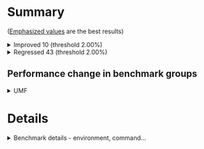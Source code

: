 
# Summary
(<ins>Emphasized values</ins> are the best results)

<details>
<summary>
Improved 10 (threshold 2.00%)
</summary>

| Benchmark | baseline | feather | Change |
|---|---|---|---|
| alloc/size:10000/100000/4096/iterations:200000/threads:4 umfProxy | 567.155 ns | <ins>370.937000</ins> ns | 52.90% | 
| multiple_malloc_free/min size:10000/max size:8/granularity:65536/8/iterations:2000/threads:1 scalable_pool<os_provider> | 68584.300 ns | <ins>51584.600000</ins> ns | 32.95% | 
| alloc/size:10000/0/4096/iterations:200000/threads:4 umfProxy | 487.258 ns | <ins>366.902000</ins> ns | 32.80% | 
| alloc/size:10000/0/4096/iterations:200000/threads:4 scalable_pool<os_provider> | 914.206 ns | <ins>709.620000</ins> ns | 28.83% | 
| alloc/min size:10000/max size:0/granularity:8/65536/8/iterations:200000/threads:4 umfProxy | 3691.010 ns | <ins>3026.150000</ins> ns | 21.97% | 
| alloc/size:10000/100000/4096/iterations:200000/threads:1 os_provider | 387.368 ns | <ins>344.714000</ins> ns | 12.37% | 
| alloc/min size:10000/max size:0/granularity:8/65536/8/iterations:200000/threads:4 scalable_pool<os_provider> | 5559.820 ns | <ins>5196.400000</ins> ns | 6.99% | 
| multiple_malloc_free/size:10000/4096/iterations:2000/threads:1 umfProxy | 126494.000 ns | <ins>120114.000000</ins> ns | 5.31% | 
| alloc/size:10000/0/4096/iterations:200000/threads:4 glibc | 8003.700 ns | <ins>7704.290000</ins> ns | 3.89% | 
| alloc/size:10000/100000/4096/iterations:200000/threads:1 jemalloc_pool<os_provider> | 260.303 ns | <ins>251.786000</ins> ns | 3.38% | 

</details>
<details>
<summary>
Regressed 43 (threshold 2.00%)
</summary>

| Benchmark | baseline | feather | Change |
|---|---|---|---|
| alloc/min size:10000/max size:0/granularity:8/65536/8/iterations:200000/threads:1 jemalloc_pool<os_provider> | <ins>696.923000</ins> ns | 957.531 ns | -27.22% | 
| multiple_malloc_free/size:10000/4096/iterations:2000/threads:1 jemalloc_pool<os_provider> | <ins>41695.600000</ins> ns | 56658.700 ns | -26.41% | 
| multiple_malloc_free/min size:10000/max size:8/granularity:65536/8/iterations:2000/threads:1 jemalloc_pool<os_provider> | <ins>112172.000000</ins> ns | 149329.000 ns | -24.88% | 
| alloc/size:10000/100000/4096/iterations:200000/threads:4 proxy_pool<os_provider> | <ins>4297.990000</ins> ns | 5513.340 ns | -22.04% | 
| alloc/size:10000/0/4096/iterations:200000/threads:1 jemalloc_pool<os_provider> | <ins>226.071000</ins> ns | 288.532 ns | -21.65% | 
| multiple_malloc_free/size:10000/4096/iterations:2000/threads:1 glibc | <ins>9561.710000</ins> ns | 12021.200 ns | -20.46% | 
| alloc/size:10000/0/4096/iterations:200000/threads:4 proxy_pool<os_provider> | <ins>3798.550000</ins> ns | 4677.650 ns | -18.79% | 
| alloc/size:10000/100000/4096/iterations:200000/threads:1 proxy_pool<os_provider> | <ins>487.464000</ins> ns | 594.583 ns | -18.02% | 
| alloc/size:10000/100000/4096/iterations:200000/threads:1 disjoint_pool<os_provider> | <ins>968.475000</ins> ns | 1169.030 ns | -17.16% | 
| alloc/min size:10000/max size:0/granularity:8/65536/8/iterations:200000/threads:1 scalable_pool<os_provider> | <ins>7660.760000</ins> ns | 9240.880 ns | -17.10% | 
| multiple_malloc_free/size:10000/4096/iterations:2000/threads:4 proxy_pool<os_provider> | <ins>1506480.000000</ins> ns | 1807170.000 ns | -16.64% | 
| alloc/size:10000/0/4096/iterations:200000/threads:1 scalable_pool<os_provider> | <ins>426.596000</ins> ns | 504.071 ns | -15.37% | 
| multiple_malloc_free/size:10000/4096/iterations:2000/threads:4 disjoint_pool<os_provider> | <ins>6014270.000000</ins> ns | 7071940.000 ns | -14.96% | 
| multiple_malloc_free/size:10000/4096/iterations:2000/threads:1 disjoint_pool<os_provider> | <ins>467168.000000</ins> ns | 544351.000 ns | -14.18% | 
| multiple_malloc_free/min size:10000/max size:8/granularity:65536/8/iterations:2000/threads:4 jemalloc_pool<os_provider> | <ins>762763.000000</ins> ns | 883286.000 ns | -13.64% | 
| multiple_malloc_free/size:10000/4096/iterations:2000/threads:4 os_provider | <ins>1473150.000000</ins> ns | 1694820.000 ns | -13.08% | 
| multiple_malloc_free/size:10000/4096/iterations:2000/threads:1 os_provider | <ins>216043.000000</ins> ns | 246988.000 ns | -12.53% | 
| multiple_malloc_free/min size:10000/max size:8/granularity:65536/8/iterations:2000/threads:4 glibc | <ins>565627.000000</ins> ns | 636463.000 ns | -11.13% | 
| multiple_malloc_free/size:10000/4096/iterations:2000/threads:1 scalable_pool<os_provider> | <ins>18719.300000</ins> ns | 21050.100 ns | -11.07% | 
| alloc/size:10000/0/4096/iterations:200000/threads:4 disjoint_pool<os_provider> | <ins>14567.100000</ins> ns | 16335.000 ns | -10.82% | 
| multiple_malloc_free/size:10000/4096/iterations:2000/threads:4 glibc | <ins>58911.300000</ins> ns | 65803.200 ns | -10.47% | 
| alloc/size:10000/100000/4096/iterations:200000/threads:4 disjoint_pool<os_provider> | <ins>14802.400000</ins> ns | 16395.900 ns | -9.72% | 
| multiple_malloc_free/size:10000/4096/iterations:2000/threads:4 umfProxy | <ins>1286180.000000</ins> ns | 1423310.000 ns | -9.63% | 
| alloc/size:10000/100000/4096/iterations:200000/threads:4 jemalloc_pool<os_provider> | <ins>3108.130000</ins> ns | 3433.540 ns | -9.48% | 
| alloc/size:10000/100000/4096/iterations:200000/threads:1 umfProxy | <ins>374.881000</ins> ns | 413.541 ns | -9.35% | 
| alloc/size:10000/0/4096/iterations:200000/threads:1 os_provider | <ins>300.868000</ins> ns | 331.153 ns | -9.15% | 
| alloc/size:10000/100000/4096/iterations:200000/threads:4 os_provider | <ins>2863.130000</ins> ns | 3150.700 ns | -9.13% | 
| alloc/size:10000/0/4096/iterations:200000/threads:4 os_provider | <ins>2751.330000</ins> ns | 3011.060 ns | -8.63% | 
| multiple_malloc_free/size:10000/4096/iterations:2000/threads:1 proxy_pool<os_provider> | <ins>328183.000000</ins> ns | 358209.000 ns | -8.38% | 
| multiple_malloc_free/size:10000/4096/iterations:2000/threads:4 jemalloc_pool<os_provider> | <ins>461063.000000</ins> ns | 500663.000 ns | -7.91% | 
| alloc/size:10000/100000/4096/iterations:200000/threads:4 glibc | <ins>3656.210000</ins> ns | 3952.830 ns | -7.50% | 
| multiple_malloc_free/min size:10000/max size:8/granularity:65536/8/iterations:2000/threads:1 umfProxy | <ins>155063.000000</ins> ns | 166857.000 ns | -7.07% | 
| alloc/size:10000/0/4096/iterations:200000/threads:1 umfProxy | <ins>220.443000</ins> ns | 235.016 ns | -6.20% | 
| alloc/min size:10000/max size:0/granularity:8/65536/8/iterations:200000/threads:4 glibc | <ins>2418.250000</ins> ns | 2567.860 ns | -5.83% | 
| alloc/size:10000/0/4096/iterations:200000/threads:1 glibc | <ins>1487.250000</ins> ns | 1564.700 ns | -4.95% | 
| multiple_malloc_free/size:10000/4096/iterations:2000/threads:4 scalable_pool<os_provider> | <ins>57336.900000</ins> ns | 60273.200 ns | -4.87% | 
| alloc/size:10000/100000/4096/iterations:200000/threads:1 scalable_pool<os_provider> | <ins>557.696000</ins> ns | 585.886 ns | -4.81% | 
| alloc/size:10000/0/4096/iterations:200000/threads:1 disjoint_pool<os_provider> | <ins>1140.120000</ins> ns | 1195.780 ns | -4.65% | 
| alloc/size:10000/100000/4096/iterations:200000/threads:4 scalable_pool<os_provider> | <ins>731.828000</ins> ns | 765.068 ns | -4.34% | 
| multiple_malloc_free/min size:10000/max size:8/granularity:65536/8/iterations:2000/threads:4 scalable_pool<os_provider> | <ins>136337.000000</ins> ns | 141010.000 ns | -3.31% | 
| alloc/size:10000/0/4096/iterations:200000/threads:1 proxy_pool<os_provider> | <ins>612.585000</ins> ns | 632.468 ns | -3.14% | 
| alloc/size:10000/100000/4096/iterations:200000/threads:1 glibc | <ins>1436.590000</ins> ns | 1471.770 ns | -2.39% | 
| multiple_malloc_free/min size:10000/max size:8/granularity:65536/8/iterations:2000/threads:4 umfProxy | <ins>1229910.000000</ins> ns | 1258230.000 ns | -2.25% | 

</details>

## Performance change in benchmark groups
<details><summary>UMF</summary>


<details>
<summary> Relative perf in group alloc/size:10000/0/4096/iterations:200000/threads:4 (7): 102.622% </summary>

| Benchmark | baseline | feather | Change |
|---|---|---|---|
| alloc/size:10000/0/4096/iterations:200000/threads:4 umfProxy | 487.258 ns | <ins>366.902000</ins> ns | 32.80%
| alloc/size:10000/0/4096/iterations:200000/threads:4 scalable_pool<os_provider> | 914.206 ns | <ins>709.620000</ins> ns | 28.83%
| alloc/size:10000/0/4096/iterations:200000/threads:4 glibc | 8003.700 ns | <ins>7704.290000</ins> ns | 3.89%
| alloc/size:10000/0/4096/iterations:200000/threads:4 jemalloc_pool<os_provider> | 3280.580 ns | <ins>3219.100000</ins> ns | 1.91%
| alloc/size:10000/0/4096/iterations:200000/threads:4 os_provider | <ins>2751.330000</ins> ns | 3011.060 ns | -8.63%
| alloc/size:10000/0/4096/iterations:200000/threads:4 disjoint_pool<os_provider> | <ins>14567.100000</ins> ns | 16335.000 ns | -10.82%
| alloc/size:10000/0/4096/iterations:200000/threads:4 proxy_pool<os_provider> | <ins>3798.550000</ins> ns | 4677.650 ns | -18.79%

</details>


<details>
<summary> Relative perf in group alloc/size:10000/0/4096/iterations:200000/threads:1 (7): 90.469% </summary>

| Benchmark | baseline | feather | Change |
|---|---|---|---|
| alloc/size:10000/0/4096/iterations:200000/threads:1 proxy_pool<os_provider> | <ins>612.585000</ins> ns | 632.468 ns | -3.14%
| alloc/size:10000/0/4096/iterations:200000/threads:1 disjoint_pool<os_provider> | <ins>1140.120000</ins> ns | 1195.780 ns | -4.65%
| alloc/size:10000/0/4096/iterations:200000/threads:1 glibc | <ins>1487.250000</ins> ns | 1564.700 ns | -4.95%
| alloc/size:10000/0/4096/iterations:200000/threads:1 umfProxy | <ins>220.443000</ins> ns | 235.016 ns | -6.20%
| alloc/size:10000/0/4096/iterations:200000/threads:1 os_provider | <ins>300.868000</ins> ns | 331.153 ns | -9.15%
| alloc/size:10000/0/4096/iterations:200000/threads:1 scalable_pool<os_provider> | <ins>426.596000</ins> ns | 504.071 ns | -15.37%
| alloc/size:10000/0/4096/iterations:200000/threads:1 jemalloc_pool<os_provider> | <ins>226.071000</ins> ns | 288.532 ns | -21.65%

</details>


<details>
<summary> Relative perf in group alloc/size:10000/100000/4096/iterations:200000/threads:4 (7): 96.569% </summary>

| Benchmark | baseline | feather | Change |
|---|---|---|---|
| alloc/size:10000/100000/4096/iterations:200000/threads:4 umfProxy | 567.155 ns | <ins>370.937000</ins> ns | 52.90%
| alloc/size:10000/100000/4096/iterations:200000/threads:4 scalable_pool<os_provider> | <ins>731.828000</ins> ns | 765.068 ns | -4.34%
| alloc/size:10000/100000/4096/iterations:200000/threads:4 glibc | <ins>3656.210000</ins> ns | 3952.830 ns | -7.50%
| alloc/size:10000/100000/4096/iterations:200000/threads:4 os_provider | <ins>2863.130000</ins> ns | 3150.700 ns | -9.13%
| alloc/size:10000/100000/4096/iterations:200000/threads:4 jemalloc_pool<os_provider> | <ins>3108.130000</ins> ns | 3433.540 ns | -9.48%
| alloc/size:10000/100000/4096/iterations:200000/threads:4 disjoint_pool<os_provider> | <ins>14802.400000</ins> ns | 16395.900 ns | -9.72%
| alloc/size:10000/100000/4096/iterations:200000/threads:4 proxy_pool<os_provider> | <ins>4297.990000</ins> ns | 5513.340 ns | -22.04%

</details>


<details>
<summary> Relative perf in group alloc/size:10000/100000/4096/iterations:200000/threads:1 (7): 94.330% </summary>

| Benchmark | baseline | feather | Change |
|---|---|---|---|
| alloc/size:10000/100000/4096/iterations:200000/threads:1 os_provider | 387.368 ns | <ins>344.714000</ins> ns | 12.37%
| alloc/size:10000/100000/4096/iterations:200000/threads:1 jemalloc_pool<os_provider> | 260.303 ns | <ins>251.786000</ins> ns | 3.38%
| alloc/size:10000/100000/4096/iterations:200000/threads:1 glibc | <ins>1436.590000</ins> ns | 1471.770 ns | -2.39%
| alloc/size:10000/100000/4096/iterations:200000/threads:1 scalable_pool<os_provider> | <ins>557.696000</ins> ns | 585.886 ns | -4.81%
| alloc/size:10000/100000/4096/iterations:200000/threads:1 umfProxy | <ins>374.881000</ins> ns | 413.541 ns | -9.35%
| alloc/size:10000/100000/4096/iterations:200000/threads:1 disjoint_pool<os_provider> | <ins>968.475000</ins> ns | 1169.030 ns | -17.16%
| alloc/size:10000/100000/4096/iterations:200000/threads:1 proxy_pool<os_provider> | <ins>487.464000</ins> ns | 594.583 ns | -18.02%

</details>


<details>
<summary> Relative perf in group alloc/min size:10000/max size:0/granularity:8/65536/8/iterations:200000/threads:4 (4): 104.895% </summary>

| Benchmark | baseline | feather | Change |
|---|---|---|---|
| alloc/min size:10000/max size:0/granularity:8/65536/8/iterations:200000/threads:4 umfProxy | 3691.010 ns | <ins>3026.150000</ins> ns | 21.97%
| alloc/min size:10000/max size:0/granularity:8/65536/8/iterations:200000/threads:4 scalable_pool<os_provider> | 5559.820 ns | <ins>5196.400000</ins> ns | 6.99%
| alloc/min size:10000/max size:0/granularity:8/65536/8/iterations:200000/threads:4 jemalloc_pool<os_provider> | <ins>5739.810000</ins> ns | 5826.580 ns | -1.49%
| alloc/min size:10000/max size:0/granularity:8/65536/8/iterations:200000/threads:4 glibc | <ins>2418.250000</ins> ns | 2567.860 ns | -5.83%

</details>


<details>
<summary> Relative perf in group alloc/min size:10000/max size:0/granularity:8/65536/8/iterations:200000/threads:1 (4): 88.514% </summary>

| Benchmark | baseline | feather | Change |
|---|---|---|---|
| alloc/min size:10000/max size:0/granularity:8/65536/8/iterations:200000/threads:1 glibc | 203.066 ns | <ins>200.433000</ins> ns | 1.31%
| alloc/min size:10000/max size:0/granularity:8/65536/8/iterations:200000/threads:1 umfProxy | 1414.900 ns | <ins>1409.060000</ins> ns | 0.41%
| alloc/min size:10000/max size:0/granularity:8/65536/8/iterations:200000/threads:1 scalable_pool<os_provider> | <ins>7660.760000</ins> ns | 9240.880 ns | -17.10%
| alloc/min size:10000/max size:0/granularity:8/65536/8/iterations:200000/threads:1 jemalloc_pool<os_provider> | <ins>696.923000</ins> ns | 957.531 ns | -27.22%

</details>


<details>
<summary> Relative perf in group multiple_malloc_free/size:10000/4096/iterations:2000/threads:4 (7): 88.839% </summary>

| Benchmark | baseline | feather | Change |
|---|---|---|---|
| multiple_malloc_free/size:10000/4096/iterations:2000/threads:4 scalable_pool<os_provider> | <ins>57336.900000</ins> ns | 60273.200 ns | -4.87%
| multiple_malloc_free/size:10000/4096/iterations:2000/threads:4 jemalloc_pool<os_provider> | <ins>461063.000000</ins> ns | 500663.000 ns | -7.91%
| multiple_malloc_free/size:10000/4096/iterations:2000/threads:4 umfProxy | <ins>1286180.000000</ins> ns | 1423310.000 ns | -9.63%
| multiple_malloc_free/size:10000/4096/iterations:2000/threads:4 glibc | <ins>58911.300000</ins> ns | 65803.200 ns | -10.47%
| multiple_malloc_free/size:10000/4096/iterations:2000/threads:4 os_provider | <ins>1473150.000000</ins> ns | 1694820.000 ns | -13.08%
| multiple_malloc_free/size:10000/4096/iterations:2000/threads:4 disjoint_pool<os_provider> | <ins>6014270.000000</ins> ns | 7071940.000 ns | -14.96%
| multiple_malloc_free/size:10000/4096/iterations:2000/threads:4 proxy_pool<os_provider> | <ins>1506480.000000</ins> ns | 1807170.000 ns | -16.64%

</details>


<details>
<summary> Relative perf in group multiple_malloc_free/size:10000/4096/iterations:2000/threads:1 (7): 86.992% </summary>

| Benchmark | baseline | feather | Change |
|---|---|---|---|
| multiple_malloc_free/size:10000/4096/iterations:2000/threads:1 umfProxy | 126494.000 ns | <ins>120114.000000</ins> ns | 5.31%
| multiple_malloc_free/size:10000/4096/iterations:2000/threads:1 proxy_pool<os_provider> | <ins>328183.000000</ins> ns | 358209.000 ns | -8.38%
| multiple_malloc_free/size:10000/4096/iterations:2000/threads:1 scalable_pool<os_provider> | <ins>18719.300000</ins> ns | 21050.100 ns | -11.07%
| multiple_malloc_free/size:10000/4096/iterations:2000/threads:1 os_provider | <ins>216043.000000</ins> ns | 246988.000 ns | -12.53%
| multiple_malloc_free/size:10000/4096/iterations:2000/threads:1 disjoint_pool<os_provider> | <ins>467168.000000</ins> ns | 544351.000 ns | -14.18%
| multiple_malloc_free/size:10000/4096/iterations:2000/threads:1 glibc | <ins>9561.710000</ins> ns | 12021.200 ns | -20.46%
| multiple_malloc_free/size:10000/4096/iterations:2000/threads:1 jemalloc_pool<os_provider> | <ins>41695.600000</ins> ns | 56658.700 ns | -26.41%

</details>


<details>
<summary> Relative perf in group multiple_malloc_free/min size:10000/max size:8/granularity:65536/8/iterations:2000/threads:4 (4): 92.285% </summary>

| Benchmark | baseline | feather | Change |
|---|---|---|---|
| multiple_malloc_free/min size:10000/max size:8/granularity:65536/8/iterations:2000/threads:4 umfProxy | <ins>1229910.000000</ins> ns | 1258230.000 ns | -2.25%
| multiple_malloc_free/min size:10000/max size:8/granularity:65536/8/iterations:2000/threads:4 scalable_pool<os_provider> | <ins>136337.000000</ins> ns | 141010.000 ns | -3.31%
| multiple_malloc_free/min size:10000/max size:8/granularity:65536/8/iterations:2000/threads:4 glibc | <ins>565627.000000</ins> ns | 636463.000 ns | -11.13%
| multiple_malloc_free/min size:10000/max size:8/granularity:65536/8/iterations:2000/threads:4 jemalloc_pool<os_provider> | <ins>762763.000000</ins> ns | 883286.000 ns | -13.64%

</details>


<details>
<summary> Relative perf in group multiple_malloc_free/min size:10000/max size:8/granularity:65536/8/iterations:2000/threads:1 (4): 98.108% </summary>

| Benchmark | baseline | feather | Change |
|---|---|---|---|
| multiple_malloc_free/min size:10000/max size:8/granularity:65536/8/iterations:2000/threads:1 scalable_pool<os_provider> | 68584.300 ns | <ins>51584.600000</ins> ns | 32.95%
| multiple_malloc_free/min size:10000/max size:8/granularity:65536/8/iterations:2000/threads:1 glibc | <ins>65814.600000</ins> ns | 65934.100 ns | -0.18%
| multiple_malloc_free/min size:10000/max size:8/granularity:65536/8/iterations:2000/threads:1 umfProxy | <ins>155063.000000</ins> ns | 166857.000 ns | -7.07%
| multiple_malloc_free/min size:10000/max size:8/granularity:65536/8/iterations:2000/threads:1 jemalloc_pool<os_provider> | <ins>112172.000000</ins> ns | 149329.000 ns | -24.88%

</details>

</details>


# Details

<details>
<summary>Benchmark details - environment, command...</summary>


<details>
<summary>alloc/size:10000/0/4096/iterations:200000/threads:4 glibc</summary>

#### Command:
/home/amomot/gits/unified-memory-framework/build/benchmark/umf-benchmark --benchmark_format=csv


</details>


<details>
<summary>alloc/size:10000/0/4096/iterations:200000/threads:1 glibc</summary>

#### Command:
/home/amomot/gits/unified-memory-framework/build/benchmark/umf-benchmark --benchmark_format=csv


</details>


<details>
<summary>alloc/size:10000/100000/4096/iterations:200000/threads:4 glibc</summary>

#### Command:
/home/amomot/gits/unified-memory-framework/build/benchmark/umf-benchmark --benchmark_format=csv


</details>


<details>
<summary>alloc/size:10000/100000/4096/iterations:200000/threads:1 glibc</summary>

#### Command:
/home/amomot/gits/unified-memory-framework/build/benchmark/umf-benchmark --benchmark_format=csv


</details>


<details>
<summary>alloc/min size:10000/max size:0/granularity:8/65536/8/iterations:200000/threads:4 glibc</summary>

#### Command:
/home/amomot/gits/unified-memory-framework/build/benchmark/umf-benchmark --benchmark_format=csv


</details>


<details>
<summary>alloc/min size:10000/max size:0/granularity:8/65536/8/iterations:200000/threads:1 glibc</summary>

#### Command:
/home/amomot/gits/unified-memory-framework/build/benchmark/umf-benchmark --benchmark_format=csv


</details>


<details>
<summary>alloc/size:10000/0/4096/iterations:200000/threads:4 os_provider</summary>

#### Command:
/home/amomot/gits/unified-memory-framework/build/benchmark/umf-benchmark --benchmark_format=csv


</details>


<details>
<summary>alloc/size:10000/0/4096/iterations:200000/threads:1 os_provider</summary>

#### Command:
/home/amomot/gits/unified-memory-framework/build/benchmark/umf-benchmark --benchmark_format=csv


</details>


<details>
<summary>alloc/size:10000/100000/4096/iterations:200000/threads:4 os_provider</summary>

#### Command:
/home/amomot/gits/unified-memory-framework/build/benchmark/umf-benchmark --benchmark_format=csv


</details>


<details>
<summary>alloc/size:10000/100000/4096/iterations:200000/threads:1 os_provider</summary>

#### Command:
/home/amomot/gits/unified-memory-framework/build/benchmark/umf-benchmark --benchmark_format=csv


</details>


<details>
<summary>alloc/size:10000/0/4096/iterations:200000/threads:4 proxy_pool<os_provider></summary>

#### Command:
/home/amomot/gits/unified-memory-framework/build/benchmark/umf-benchmark --benchmark_format=csv


</details>


<details>
<summary>alloc/size:10000/0/4096/iterations:200000/threads:1 proxy_pool<os_provider></summary>

#### Command:
/home/amomot/gits/unified-memory-framework/build/benchmark/umf-benchmark --benchmark_format=csv


</details>


<details>
<summary>alloc/size:10000/100000/4096/iterations:200000/threads:4 proxy_pool<os_provider></summary>

#### Command:
/home/amomot/gits/unified-memory-framework/build/benchmark/umf-benchmark --benchmark_format=csv


</details>


<details>
<summary>alloc/size:10000/100000/4096/iterations:200000/threads:1 proxy_pool<os_provider></summary>

#### Command:
/home/amomot/gits/unified-memory-framework/build/benchmark/umf-benchmark --benchmark_format=csv


</details>


<details>
<summary>alloc/size:10000/0/4096/iterations:200000/threads:4 disjoint_pool<os_provider></summary>

#### Command:
/home/amomot/gits/unified-memory-framework/build/benchmark/umf-benchmark --benchmark_format=csv


</details>


<details>
<summary>alloc/size:10000/0/4096/iterations:200000/threads:1 disjoint_pool<os_provider></summary>

#### Command:
/home/amomot/gits/unified-memory-framework/build/benchmark/umf-benchmark --benchmark_format=csv


</details>


<details>
<summary>alloc/size:10000/100000/4096/iterations:200000/threads:4 disjoint_pool<os_provider></summary>

#### Command:
/home/amomot/gits/unified-memory-framework/build/benchmark/umf-benchmark --benchmark_format=csv


</details>


<details>
<summary>alloc/size:10000/100000/4096/iterations:200000/threads:1 disjoint_pool<os_provider></summary>

#### Command:
/home/amomot/gits/unified-memory-framework/build/benchmark/umf-benchmark --benchmark_format=csv


</details>


<details>
<summary>alloc/size:10000/0/4096/iterations:200000/threads:4 jemalloc_pool<os_provider></summary>

#### Command:
/home/amomot/gits/unified-memory-framework/build/benchmark/umf-benchmark --benchmark_format=csv


</details>


<details>
<summary>alloc/size:10000/0/4096/iterations:200000/threads:1 jemalloc_pool<os_provider></summary>

#### Command:
/home/amomot/gits/unified-memory-framework/build/benchmark/umf-benchmark --benchmark_format=csv


</details>


<details>
<summary>alloc/size:10000/100000/4096/iterations:200000/threads:4 jemalloc_pool<os_provider></summary>

#### Command:
/home/amomot/gits/unified-memory-framework/build/benchmark/umf-benchmark --benchmark_format=csv


</details>


<details>
<summary>alloc/size:10000/100000/4096/iterations:200000/threads:1 jemalloc_pool<os_provider></summary>

#### Command:
/home/amomot/gits/unified-memory-framework/build/benchmark/umf-benchmark --benchmark_format=csv


</details>


<details>
<summary>alloc/min size:10000/max size:0/granularity:8/65536/8/iterations:200000/threads:4 jemalloc_pool<os_provider></summary>

#### Command:
/home/amomot/gits/unified-memory-framework/build/benchmark/umf-benchmark --benchmark_format=csv


</details>


<details>
<summary>alloc/min size:10000/max size:0/granularity:8/65536/8/iterations:200000/threads:1 jemalloc_pool<os_provider></summary>

#### Command:
/home/amomot/gits/unified-memory-framework/build/benchmark/umf-benchmark --benchmark_format=csv


</details>


<details>
<summary>alloc/size:10000/0/4096/iterations:200000/threads:4 scalable_pool<os_provider></summary>

#### Command:
/home/amomot/gits/unified-memory-framework/build/benchmark/umf-benchmark --benchmark_format=csv


</details>


<details>
<summary>alloc/size:10000/0/4096/iterations:200000/threads:1 scalable_pool<os_provider></summary>

#### Command:
/home/amomot/gits/unified-memory-framework/build/benchmark/umf-benchmark --benchmark_format=csv


</details>


<details>
<summary>alloc/size:10000/100000/4096/iterations:200000/threads:4 scalable_pool<os_provider></summary>

#### Command:
/home/amomot/gits/unified-memory-framework/build/benchmark/umf-benchmark --benchmark_format=csv


</details>


<details>
<summary>alloc/size:10000/100000/4096/iterations:200000/threads:1 scalable_pool<os_provider></summary>

#### Command:
/home/amomot/gits/unified-memory-framework/build/benchmark/umf-benchmark --benchmark_format=csv


</details>


<details>
<summary>alloc/min size:10000/max size:0/granularity:8/65536/8/iterations:200000/threads:4 scalable_pool<os_provider></summary>

#### Command:
/home/amomot/gits/unified-memory-framework/build/benchmark/umf-benchmark --benchmark_format=csv


</details>


<details>
<summary>alloc/min size:10000/max size:0/granularity:8/65536/8/iterations:200000/threads:1 scalable_pool<os_provider></summary>

#### Command:
/home/amomot/gits/unified-memory-framework/build/benchmark/umf-benchmark --benchmark_format=csv


</details>


<details>
<summary>multiple_malloc_free/size:10000/4096/iterations:2000/threads:4 glibc</summary>

#### Command:
/home/amomot/gits/unified-memory-framework/build/benchmark/umf-benchmark --benchmark_format=csv


</details>


<details>
<summary>multiple_malloc_free/size:10000/4096/iterations:2000/threads:1 glibc</summary>

#### Command:
/home/amomot/gits/unified-memory-framework/build/benchmark/umf-benchmark --benchmark_format=csv


</details>


<details>
<summary>multiple_malloc_free/min size:10000/max size:8/granularity:65536/8/iterations:2000/threads:4 glibc</summary>

#### Command:
/home/amomot/gits/unified-memory-framework/build/benchmark/umf-benchmark --benchmark_format=csv


</details>


<details>
<summary>multiple_malloc_free/min size:10000/max size:8/granularity:65536/8/iterations:2000/threads:1 glibc</summary>

#### Command:
/home/amomot/gits/unified-memory-framework/build/benchmark/umf-benchmark --benchmark_format=csv


</details>


<details>
<summary>multiple_malloc_free/size:10000/4096/iterations:2000/threads:4 proxy_pool<os_provider></summary>

#### Command:
/home/amomot/gits/unified-memory-framework/build/benchmark/umf-benchmark --benchmark_format=csv


</details>


<details>
<summary>multiple_malloc_free/size:10000/4096/iterations:2000/threads:1 proxy_pool<os_provider></summary>

#### Command:
/home/amomot/gits/unified-memory-framework/build/benchmark/umf-benchmark --benchmark_format=csv


</details>


<details>
<summary>multiple_malloc_free/size:10000/4096/iterations:2000/threads:4 os_provider</summary>

#### Command:
/home/amomot/gits/unified-memory-framework/build/benchmark/umf-benchmark --benchmark_format=csv


</details>


<details>
<summary>multiple_malloc_free/size:10000/4096/iterations:2000/threads:1 os_provider</summary>

#### Command:
/home/amomot/gits/unified-memory-framework/build/benchmark/umf-benchmark --benchmark_format=csv


</details>


<details>
<summary>multiple_malloc_free/size:10000/4096/iterations:2000/threads:4 disjoint_pool<os_provider></summary>

#### Command:
/home/amomot/gits/unified-memory-framework/build/benchmark/umf-benchmark --benchmark_format=csv


</details>


<details>
<summary>multiple_malloc_free/size:10000/4096/iterations:2000/threads:1 disjoint_pool<os_provider></summary>

#### Command:
/home/amomot/gits/unified-memory-framework/build/benchmark/umf-benchmark --benchmark_format=csv


</details>


<details>
<summary>multiple_malloc_free/size:10000/4096/iterations:2000/threads:4 jemalloc_pool<os_provider></summary>

#### Command:
/home/amomot/gits/unified-memory-framework/build/benchmark/umf-benchmark --benchmark_format=csv


</details>


<details>
<summary>multiple_malloc_free/size:10000/4096/iterations:2000/threads:1 jemalloc_pool<os_provider></summary>

#### Command:
/home/amomot/gits/unified-memory-framework/build/benchmark/umf-benchmark --benchmark_format=csv


</details>


<details>
<summary>multiple_malloc_free/min size:10000/max size:8/granularity:65536/8/iterations:2000/threads:4 jemalloc_pool<os_provider></summary>

#### Command:
/home/amomot/gits/unified-memory-framework/build/benchmark/umf-benchmark --benchmark_format=csv


</details>


<details>
<summary>multiple_malloc_free/min size:10000/max size:8/granularity:65536/8/iterations:2000/threads:1 jemalloc_pool<os_provider></summary>

#### Command:
/home/amomot/gits/unified-memory-framework/build/benchmark/umf-benchmark --benchmark_format=csv


</details>


<details>
<summary>multiple_malloc_free/size:10000/4096/iterations:2000/threads:4 scalable_pool<os_provider></summary>

#### Command:
/home/amomot/gits/unified-memory-framework/build/benchmark/umf-benchmark --benchmark_format=csv


</details>


<details>
<summary>multiple_malloc_free/size:10000/4096/iterations:2000/threads:1 scalable_pool<os_provider></summary>

#### Command:
/home/amomot/gits/unified-memory-framework/build/benchmark/umf-benchmark --benchmark_format=csv


</details>


<details>
<summary>multiple_malloc_free/min size:10000/max size:8/granularity:65536/8/iterations:2000/threads:4 scalable_pool<os_provider></summary>

#### Command:
/home/amomot/gits/unified-memory-framework/build/benchmark/umf-benchmark --benchmark_format=csv


</details>


<details>
<summary>multiple_malloc_free/min size:10000/max size:8/granularity:65536/8/iterations:2000/threads:1 scalable_pool<os_provider></summary>

#### Command:
/home/amomot/gits/unified-memory-framework/build/benchmark/umf-benchmark --benchmark_format=csv


</details>


<details>
<summary>alloc/size:10000/0/4096/iterations:200000/threads:4 umfProxy</summary>

#### Command:
/home/amomot/gits/unified-memory-framework/build/benchmark/umf-benchmark --benchmark_format=csv --benchmark_filter=glibc

#### Environment Variables:
 LD_PRELOAD=/home/amomot/gits/unified-memory-framework/build/lib/libumf_proxy.so

</details>


<details>
<summary>alloc/size:10000/0/4096/iterations:200000/threads:1 umfProxy</summary>

#### Command:
/home/amomot/gits/unified-memory-framework/build/benchmark/umf-benchmark --benchmark_format=csv --benchmark_filter=glibc

#### Environment Variables:
 LD_PRELOAD=/home/amomot/gits/unified-memory-framework/build/lib/libumf_proxy.so

</details>


<details>
<summary>alloc/size:10000/100000/4096/iterations:200000/threads:4 umfProxy</summary>

#### Command:
/home/amomot/gits/unified-memory-framework/build/benchmark/umf-benchmark --benchmark_format=csv --benchmark_filter=glibc

#### Environment Variables:
 LD_PRELOAD=/home/amomot/gits/unified-memory-framework/build/lib/libumf_proxy.so

</details>


<details>
<summary>alloc/size:10000/100000/4096/iterations:200000/threads:1 umfProxy</summary>

#### Command:
/home/amomot/gits/unified-memory-framework/build/benchmark/umf-benchmark --benchmark_format=csv --benchmark_filter=glibc

#### Environment Variables:
 LD_PRELOAD=/home/amomot/gits/unified-memory-framework/build/lib/libumf_proxy.so

</details>


<details>
<summary>alloc/min size:10000/max size:0/granularity:8/65536/8/iterations:200000/threads:4 umfProxy</summary>

#### Command:
/home/amomot/gits/unified-memory-framework/build/benchmark/umf-benchmark --benchmark_format=csv --benchmark_filter=glibc

#### Environment Variables:
 LD_PRELOAD=/home/amomot/gits/unified-memory-framework/build/lib/libumf_proxy.so

</details>


<details>
<summary>alloc/min size:10000/max size:0/granularity:8/65536/8/iterations:200000/threads:1 umfProxy</summary>

#### Command:
/home/amomot/gits/unified-memory-framework/build/benchmark/umf-benchmark --benchmark_format=csv --benchmark_filter=glibc

#### Environment Variables:
 LD_PRELOAD=/home/amomot/gits/unified-memory-framework/build/lib/libumf_proxy.so

</details>


<details>
<summary>multiple_malloc_free/size:10000/4096/iterations:2000/threads:4 umfProxy</summary>

#### Command:
/home/amomot/gits/unified-memory-framework/build/benchmark/umf-benchmark --benchmark_format=csv --benchmark_filter=glibc

#### Environment Variables:
 LD_PRELOAD=/home/amomot/gits/unified-memory-framework/build/lib/libumf_proxy.so

</details>


<details>
<summary>multiple_malloc_free/size:10000/4096/iterations:2000/threads:1 umfProxy</summary>

#### Command:
/home/amomot/gits/unified-memory-framework/build/benchmark/umf-benchmark --benchmark_format=csv --benchmark_filter=glibc

#### Environment Variables:
 LD_PRELOAD=/home/amomot/gits/unified-memory-framework/build/lib/libumf_proxy.so

</details>


<details>
<summary>multiple_malloc_free/min size:10000/max size:8/granularity:65536/8/iterations:2000/threads:4 umfProxy</summary>

#### Command:
/home/amomot/gits/unified-memory-framework/build/benchmark/umf-benchmark --benchmark_format=csv --benchmark_filter=glibc

#### Environment Variables:
 LD_PRELOAD=/home/amomot/gits/unified-memory-framework/build/lib/libumf_proxy.so

</details>


<details>
<summary>multiple_malloc_free/min size:10000/max size:8/granularity:65536/8/iterations:2000/threads:1 umfProxy</summary>

#### Command:
/home/amomot/gits/unified-memory-framework/build/benchmark/umf-benchmark --benchmark_format=csv --benchmark_filter=glibc

#### Environment Variables:
 LD_PRELOAD=/home/amomot/gits/unified-memory-framework/build/lib/libumf_proxy.so

</details>


</details>

